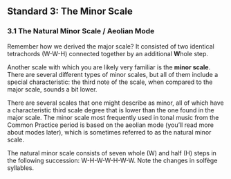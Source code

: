 ## Standard 3: The Minor Scale

### 3.1 The Natural Minor Scale / Aeolian Mode

Remember how we derived the major scale? It consisted of two identical tetrachords (W-W-H) connected together by an additional **W**hole step.

Another scale with which you are likely very familiar is the **minor scale**. There are several different types of minor scales, but all of them include a special characteristic: the third note of the scale, when compared to the major scale, sounds a bit lower.



There are several scales that one might describe as minor, all of which have a characteristic third scale degree that is lower than the one found in the major scale. The minor scale most frequently used in tonal music from the Common Practice period is based on the aeolian mode (you’ll read more about modes later), which is sometimes referred to as the natural minor scale.

The natural minor scale consists of seven whole (W) and half (H) steps in the following succession: W-H-W-W-H-W-W. Note the changes in solfège syllables.
